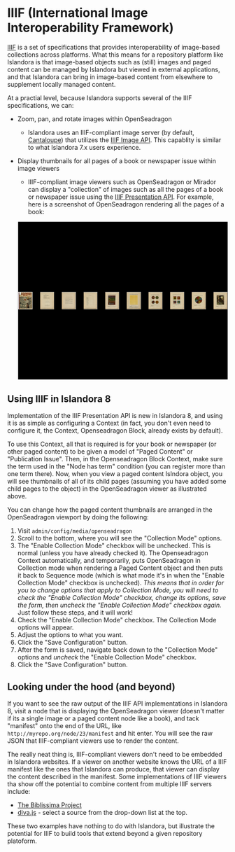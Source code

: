 # IIIF (International Image Interoperability Framework)

[IIIF](https://iiif.io/) is a set of specifications that provides interoperability of image-based collections across platforms. What this means for a repository platform like Islandora is that image-based objects such as (still) images and paged content can be managed by Islandora but viewed in external applications, and that Islandora can bring in image-based content from elsewhere to supplement locally managed content.

At a practial level, because Islandora supports several of the IIIF specifications, we can:

- Zoom, pan, and rotate images within OpenSeadragon
   - Islandora uses an IIIF-compliant image server (by default, [Cantaloupe](https://cantaloupe-project.github.io/)) that utilizes the [IIIF Image API](https://iiif.io/api/image/2.1/). This capablity is similar to what Islandora 7.x users experience.
- Display thumbnails for all pages of a book or newspaper issue within image viewers
   - IIIF-compliant image viewers such as OpenSeadragon or Mirador can display a "collection" of images such as all the pages of a book or newspaper issue using the [IIIF Presentation API](https://iiif.io/api/presentation/2.1/). For example, here is a screenshot of OpenSeadragon rendering all the pages of a book:
   
   ![OpenSeadragon rendering book pages](../assets/osd_collection_mode.png)

## Using IIIF in Islandora 8

Implementation of the IIIF Presentation API is new in Islandora 8, and using it is as simple as configuring a Context (in fact, you don't even need to configure it, the Context, Openseadragon Block, already exists by default).

To use this Context, all that is required is for your book or newspaper (or other paged content) to be given a model of "Paged Content" or "Publication Issue". Then, in the Openseadragon Block Context, make sure the term used in the "Node has term" condition (you can register more than one term there). Now, when you view a paged content Islndora object, you will see thumbnails of all of its child pages (assuming you have added some child pages to the object) in the OpenSeadragon viewer as illustrated above. 

You can change how the paged content thumbnails are arranged in the OpenSeadragon viewport by doing the following:

1. Visit `admin/config/media/openseadragon`
1. Scroll to the bottom, where you will see the "Collection Mode" options.
1. The "Enable Collection Mode" checkbox will be unchecked. This is normal (unless you have already checked it). The Openseadragon Context automatically, and temporarily, puts OpenSeadragon in Collection mode when rendering a Paged Content object and then puts it back to Sequence mode (which is what mode it's in when the "Enable Collection Mode" checkbox is unchecked). _This means that in order for you to change options that apply to Collection Mode, you will need to check the "Enable Collection Mode" checkbox, change its options, save the form, then uncheck the "Enable Collection Mode" checkbox again._ Just follow these steps, and it will work!
  1. Check the "Enable Collection Mode" checkbox. The Collection Mode options will appear.
  1. Adjust the options to what you want.
  1. Click the "Save Configuration" button.
  1. After the form is saved, navigate back down to the "Collection Mode" options and _uncheck_ the "Enable Collection Mode" checkbox.
  1. Click the "Save Configuration" button.
  
  ## Looking under the hood (and beyond)
  
  If you want to see the raw output of the IIIF API implementations in Islandora 8, visit a node that is displaying the OpenSeadragon viewer (doesn't matter if its a single image or a paged content node like a book), and tack "manifest" onto the end of the URL, like `http://myrepo.org/node/23/manifest` and hit enter. You will see the raw JSON that IIIF-compliant viewers use to render the content.
  
  The really neat thing is, IIIF-compliant viewers don't need to be embedded in Islandora websites. If a viewer on another website knows the URL of a IIIF manifest like the ones that Islandora can produce, that viewer can display the content described in the manifest. Some implementations of IIIF viewers tha show off the potential to combine content from multiple IIIF servers include:
  
  * [The Biblissima Project](http://demos.biblissima-condorcet.fr/mirador/)
  * [diva.js](https://ddmal.music.mcgill.ca/diva.js/try/iiif-external.html) - select a source from the drop-down list at the top.
  
These two examples have nothing to do with Islandora, but illustrate the potential for IIIF to build tools that extend beyond a given repository platoform.
